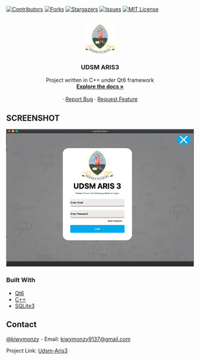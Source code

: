 <div id="top"></div>
<!--
*** Thanks for checking out the Best-README-Template. If you have a suggestion
*** that would make this better, please fork the repo and create a pull request
*** or simply open an issue with the tag "enhancement".
*** Don't forget to give the project a star!
*** Thanks again! Now go create something AMAZING! :D
-->



<!-- PROJECT SHIELDS -->
<!--
*** I'm using markdown "reference style" links for readability.
*** Reference links are enclosed in brackets [ ] instead of parentheses ( ).
*** See the bottom of this document for the declaration of the reference variables
*** for contributors-url, forks-url, etc. This is an optional, concise syntax you may use.
*** https://www.markdownguide.org/basic-syntax/#reference-style-links
-->
[![Contributors][contributors-shield]][contributors-url]
[![Forks][forks-shield]][forks-url]
[![Stargazers][stars-shield]][stars-url]
[![Issues][issues-shield]][issues-url]
[![MIT License][license-shield]][license-url]



<!-- PROJECT LOGO -->
<br />
<div align="center">
  <a href="https://github.com/kiwymonzy/Hotel">
    <img src="img/png/udsm.png" alt="Logo" width="80" height="80">
  </a>

<h3 align="center">UDSM ARIS3</h3>

  <p align="center">
    Project written in C++ under Qt6 framework
    <br />
    <a href="https://github.com/kiwymonzy/Hotel"><strong>Explore the docs »</strong></a>
    <br />
    <br />
    ·
    <a href="https://github.com/kiwymonzy/Hotel/issues">Report Bug</a>
    ·
    <a href="https://github.com/kiwymonzy/Hotel/issues">Request Feature</a>
  </p>
</div>





<!-- ABOUT THE PROJECT -->
## SCREENSHOT
![Product Name Screen Shot][product-screenshot1]




### Built With

* [Qt6](https://qt.io/)
* [C++](https://isocpp.org/)
* [SQLite3](http://sqlitebrowser.org/)


<!-- CONTACT -->
## Contact

[@kiwymonzy](https://instagram.com/1.1.1.1.kiwy) - Email: kiwymonzy9137@gmail.com

Project Link: [Udsm-Aris3](https://github.com/kiwymonzy/Udsm-Aris3)



<!-- MARKDOWN LINKS & IMAGES -->
<!-- https://www.markdownguide.org/basic-syntax/#reference-style-links -->
[contributors-shield]: https://img.shields.io/github/contributors/kiwymonzy/Udsm-Aris3.svg?style=for-the-badge
[contributors-url]: https://github.com/kiwymonzy/Udsm-Aris3/graphs/contributors
[forks-shield]: https://img.shields.io/github/forks/kiwymonzy/Udsm-Aris3.svg?style=for-the-badge
[forks-url]: https://github.com/kiwymonzy/Udsm-Aris3/network/members
[stars-shield]: https://img.shields.io/github/stars/kiwymonzy/Udsm-Aris3.svg?style=for-the-badge
[stars-url]: https://github.com/kiwymonzy/Udsm-Aris3/stargazers
[issues-shield]: https://img.shields.io/github/issues/kiwymonzy/Udsm-Aris3.svg?style=for-the-badge
[issues-url]: https://github.com/kiwymonzy/Udsm-Aris3/issues
[license-shield]: https://img.shields.io/github/license/kiwymonzy/Udsm-Aris3.svg?style=for-the-badge
[license-url]: https://github.com/kiwymonzy/Udsm-Aris3/blob/master/LICENSE.txt
[product-screenshot1]: screenshot.png
